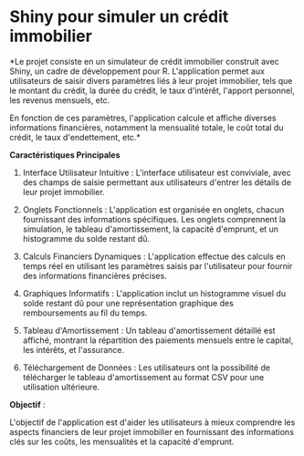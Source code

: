 # Shiny pour simuler un crédit immobilier 

*Le projet consiste en un simulateur de crédit immobilier construit avec Shiny, un cadre de développement pour R. L'application permet aux utilisateurs de saisir divers paramètres liés à leur projet immobilier, tels que le montant du crédit, la durée du crédit, le taux d'intérêt, l'apport personnel, les revenus mensuels, etc. 

En fonction de ces paramètres, l'application calcule et affiche diverses informations financières, notamment la mensualité totale, le coût total du crédit, le taux d'endettement, etc.*


**Caractéristiques Principales** 

1. Interface Utilisateur Intuitive : L'interface utilisateur est conviviale, avec des champs de saisie permettant aux utilisateurs d'entrer les détails de leur projet immobilier.
   
2. Onglets Fonctionnels : L'application est organisée en onglets, chacun fournissant des informations spécifiques. Les onglets comprennent la simulation, le tableau d'amortissement, la capacité d'emprunt, et un histogramme du solde restant dû.

3. Calculs Financiers Dynamiques : L'application effectue des calculs en temps réel en utilisant les paramètres saisis par l'utilisateur pour fournir des informations financières précises.

4. Graphiques Informatifs : L'application inclut un histogramme visuel du solde restant dû pour une représentation graphique des remboursements au fil du temps.

5. Tableau d'Amortissement : Un tableau d'amortissement détaillé est affiché, montrant la répartition des paiements mensuels entre le capital, les intérêts, et l'assurance.

6. Téléchargement de Données :
 Les utilisateurs ont la possibilité de télécharger le tableau d'amortissement au format CSV pour une utilisation ultérieure.

**Objectif** :

L'objectif de l'application est d'aider les utilisateurs à mieux comprendre les aspects financiers de leur projet immobilier en fournissant des informations clés sur les coûts, les mensualités et la capacité d'emprunt.

